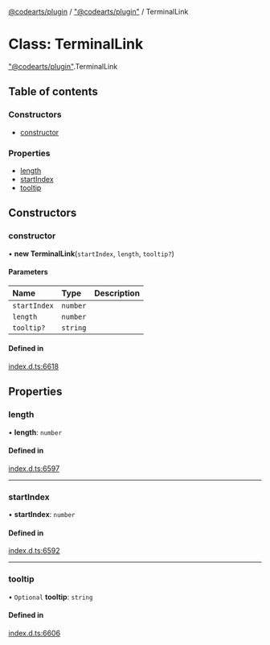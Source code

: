 [@codearts/plugin](../README.md) / ["@codearts/plugin"](../modules/_codearts_plugin_.md) / TerminalLink

# Class: TerminalLink

["@codearts/plugin"](../modules/_codearts_plugin_.md).TerminalLink

## Table of contents

### Constructors

- [constructor](codearts_plugin_.TerminalLink.md#constructor)

### Properties

- [length](codearts_plugin_.TerminalLink.md#length)
- [startIndex](codearts_plugin_.TerminalLink.md#startindex)
- [tooltip](codearts_plugin_.TerminalLink.md#tooltip)

## Constructors

### constructor

• **new TerminalLink**(`startIndex`, `length`, `tooltip?`)

#### Parameters

| Name | Type | Description |
| :------ | :------ | :------ |
| `startIndex` | `number` |  |
| `length` | `number` |  |
| `tooltip?` | `string` |  |

#### Defined in

[index.d.ts:6618](https://github.com/huaweicloud/cloudide-plugin-api/blob/b58031b/index.d.ts#L6618)

## Properties

### length

• **length**: `number`

#### Defined in

[index.d.ts:6597](https://github.com/huaweicloud/cloudide-plugin-api/blob/b58031b/index.d.ts#L6597)

___

### startIndex

• **startIndex**: `number`

#### Defined in

[index.d.ts:6592](https://github.com/huaweicloud/cloudide-plugin-api/blob/b58031b/index.d.ts#L6592)

___

### tooltip

• `Optional` **tooltip**: `string`

#### Defined in

[index.d.ts:6606](https://github.com/huaweicloud/cloudide-plugin-api/blob/b58031b/index.d.ts#L6606)
